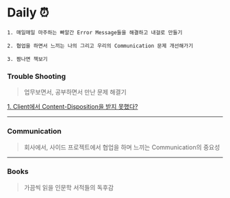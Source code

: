 # Daily :alarm_clock:

`1. 매일매일 마주하는 빠알간 Error Message들을 해결하고 내걸로 만들기`

`2. 협업을 하면서 느끼는 나의 그리고 우리의 Communication 문제 개선해가기`

`3. 짬나면 책보기`

### Trouble Shooting

> 업무보면서, 공부하면서 만난 문제 해결기

[1. Client에서 Content-Disposition을 받지 못했다?](./TroubleShooting/cors-content-disposition.md)

---

### Communication

> 회사에서, 사이드 프로젝트에서 협업을 하며 느끼는 Communication의 중요성

---

### Books

> 가끔씩 읽을 인문학 서적들의 독후감
